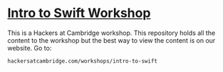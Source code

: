 # [Intro to Swift Workshop](https://hackersatcambridge.com/workshops/intro-to-swift)

This is a Hackers at Cambridge workshop. This repository holds all the content to the workshop but the best way to view the content is on our website. Go to:
```
hackersatcambridge.com/workshops/intro-to-swift
```

